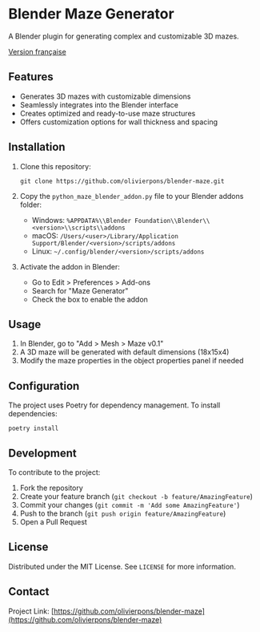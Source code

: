# Blender Maze Generator

A Blender plugin for generating complex and customizable 3D mazes.

[Version française](README_fr.md)

## Features

- Generates 3D mazes with customizable dimensions
- Seamlessly integrates into the Blender interface
- Creates optimized and ready-to-use maze structures
- Offers customization options for wall thickness and spacing

## Installation

1. Clone this repository:
   ```
   git clone https://github.com/olivierpons/blender-maze.git
   ```

2. Copy the `python_maze_blender_addon.py` file to your Blender addons folder:
   - Windows: `%APPDATA%\\Blender Foundation\\Blender\\<version>\\scripts\\addons`
   - macOS: `/Users/<user>/Library/Application Support/Blender/<version>/scripts/addons`
   - Linux: `~/.config/blender/<version>/scripts/addons`

3. Activate the addon in Blender:
   - Go to Edit > Preferences > Add-ons
   - Search for "Maze Generator"
   - Check the box to enable the addon

## Usage

1. In Blender, go to "Add > Mesh > Maze v0.1"
2. A 3D maze will be generated with default dimensions (18x15x4)
3. Modify the maze properties in the object properties panel if needed

## Configuration

The project uses Poetry for dependency management. To install dependencies:

```
poetry install
```

## Development

To contribute to the project:

1. Fork the repository
2. Create your feature branch (`git checkout -b feature/AmazingFeature`)
3. Commit your changes (`git commit -m 'Add some AmazingFeature'`)
4. Push to the branch (`git push origin feature/AmazingFeature`)
5. Open a Pull Request

## License

Distributed under the MIT License. See `LICENSE` for more information.

## Contact

Project Link: [https://github.com/olivierpons/blender-maze](https://github.com/olivierpons/blender-maze)
